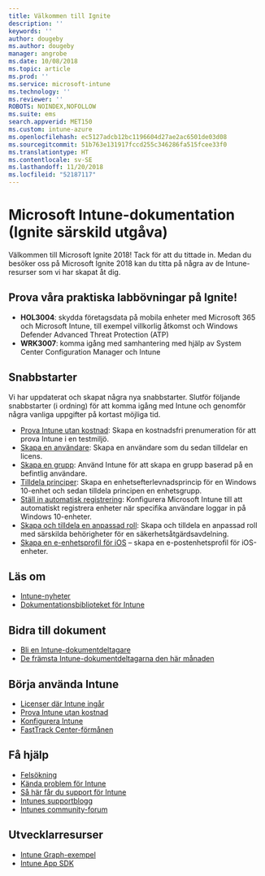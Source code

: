 ```yaml
---
title: Välkommen till Ignite
description: ''
keywords: ''
author: dougeby
ms.author: dougeby
manager: angrobe
ms.date: 10/08/2018
ms.topic: article
ms.prod: ''
ms.service: microsoft-intune
ms.technology: ''
ms.reviewer: ''
ROBOTS: NOINDEX,NOFOLLOW
ms.suite: ems
search.appverid: MET150
ms.custom: intune-azure
ms.openlocfilehash: ec5127adcb12bc1196604d27ae2ac6501de03d08
ms.sourcegitcommit: 51b763e131917fccd255c346286fa515fcee33f0
ms.translationtype: HT
ms.contentlocale: sv-SE
ms.lasthandoff: 11/20/2018
ms.locfileid: "52187117"
---
```

# <a name="microsoft-intune-documentation-40ignite-special-edition41"></a>Microsoft Intune-dokumentation &#40;Ignite särskild utgåva&#41;
Välkommen till Microsoft Ignite 2018! Tack för att du tittade in. Medan du besöker oss på Microsoft Ignite 2018 kan du titta på några av de Intune-resurser som vi har skapat åt dig.

## <a name="try-our-hands-on-labs-at-ignite"></a>Prova våra praktiska labbövningar på Ignite!
- **HOL3004**: skydda företagsdata på mobila enheter med Microsoft 365 och Microsoft Intune, till exempel villkorlig åtkomst och Windows Defender Advanced Threat Protection (ATP)
- **WRK3007**: komma igång med samhantering med hjälp av System Center Configuration Manager och Intune

## <a name="quickstarts"></a>Snabbstarter
Vi har uppdaterat och skapat några nya snabbstarter. Slutför följande snabbstarter (i ordning) för att komma igång med Intune och genomför några vanliga uppgifter på kortast möjliga tid.

- [Prova Intune utan kostnad](free-trial-sign-up.md): Skapa en kostnadsfri prenumeration för att prova Intune i en testmiljö.    
- [Skapa en användare](quickstart-create-user.md): Skapa en användare som du sedan tilldelar en licens.
- [Skapa en grupp](quickstart-create-group.md): Använd Intune för att skapa en grupp baserad på en befintlig användare.
- [Tilldela principer](get-started-policies.md): Skapa en enhetsefterlevnadsprincip för en Windows 10-enhet och sedan tilldela principen en enhetsgrupp.
- [Ställ in automatisk registrering](quickstart-setup-auto-enrollment.md): Konfigurera Microsoft Intune till att automatiskt registrera enheter när specifika användare loggar in på Windows 10-enheter.
- [Skapa och tilldela en anpassad roll](quickstart-create-custom-role.md): Skapa och tilldela en anpassad roll med särskilda behörigheter för en säkerhetsåtgärdsavdelning. 
- [Skapa en e-enhetsprofil för iOS](quickstart-email-profile.md) – skapa en e-postenhetsprofil för iOS-enheter.

## <a name="learn"></a>Läs om
- [Intune-nyheter](whats-new.md)
- [Dokumentationsbiblioteket för Intune](https://docs.microsoft.com/intune/)

## <a name="contribute-to-docs"></a>Bidra till dokument
- [Bli en Intune-dokumentdeltagare](https://github.com/MicrosoftDocs/IntuneDocs/blob/master/README.md)  
- [De främsta Intune-dokumentdeltagarna den här månaden](https://github.com/MicrosoftDocs/IntuneDocs/graphs/contributors?from=2018-09-01&to=2018-11-30&type=c)  

## <a name="start-using-intune"></a>Börja använda Intune
- [Licenser där Intune ingår](licenses.md)
- [Prova Intune utan kostnad](free-trial-sign-up.md)
- [Konfigurera Intune](setup-steps.md)
- [FastTrack Center-förmånen](https://docs.microsoft.com/enterprise-mobility-security/Solutions/enterprise-mobility-fasttrack-program)

## <a name="get-help"></a>Få hjälp
- [Felsökning](help-desk-operators.md)
- [Kända problem för Intune](known-issues.md)
- [Så här får du support för Intune](get-support.md)
- [Intunes supportblogg](https://blogs.technet.microsoft.com/intunesupport/)
- [Intunes community-forum](https://techcommunity.microsoft.com/t5/Enterprise-Mobility-Security/ct-p/EMS)

## <a name="developer-resources"></a>Utvecklarresurser
- [Intune Graph-exempel](https://github.com/microsoftgraph/powershell-intune-samples)
- [Intune App SDK](app-sdk-get-started.md)
